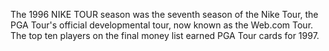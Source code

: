 The 1996 NIKE TOUR season was the seventh season of the Nike Tour, the PGA Tour's official developmental tour, now known as the Web.com Tour. The top ten players on the final money list earned PGA Tour cards for 1997.
